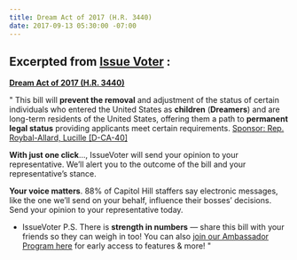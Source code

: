```yaml
---
title: Dream Act of 2017 (H.R. 3440)
date: 2017-09-13 05:30:00 -07:00
---
```


## Excerpted from [**Issue Voter**](https://issuevoter.org/) :

[**Dream Act of 2017 (H.R. 3440)**](https://www.congress.gov/bill/115th-congress/house-bill/3440)

"   This bill will **prevent the removal** and adjustment of the status of certain individuals who entered the United States as **children** (**Dreamers**) and are long-term residents of the United States, offering them a path to **permanent legal status** providing applicants meet certain requirements. [Sponsor: Rep. Roybal-Allard, Lucille [D-CA-40]](https://www.govtrack.us/congress/members/lucille_roybal_allard/400347)

**With just one click**..., IssueVoter will send your opinion to your representative. We’ll alert you to the outcome of the bill and your representative’s stance.   

**Your voice matters**. 88% of Capitol Hill staffers say electronic messages, like the one we’ll send on your behalf, influence their bosses’ decisions. Send your opinion to your representative today.
- IssueVoter
P.S. There is **strength in numbers** — share this bill with your friends so they can weigh in too! You can also [join our Ambassador Program here](https://issuevoter.org/profiles/ambassador) for early access to features & more!   "
